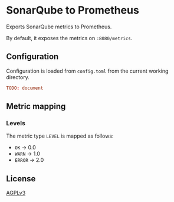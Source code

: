 # SonarQube to Prometheus

Exports SonarQube metrics to Prometheus.

By default, it exposes the metrics on `:8080/metrics`.

## Configuration

Configuration is loaded from `config.toml` from the current working directory.

```toml
TODO: document
```

## Metric mapping

### Levels

The metric type `LEVEL` is mapped as follows:

* `OK` -> 0.0
* `WARN` -> 1.0
* `ERROR` -> 2.0

## License

[AGPLv3](https://www.gnu.org/licenses/agpl-3.0.txt)
